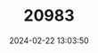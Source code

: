 ---
title: "20983"
category: "Stygobromus elatus"
draft: false
date: 2024-02-22 13:03:50
languages:
  English: ["Elevated Spring Amphipod"]
---